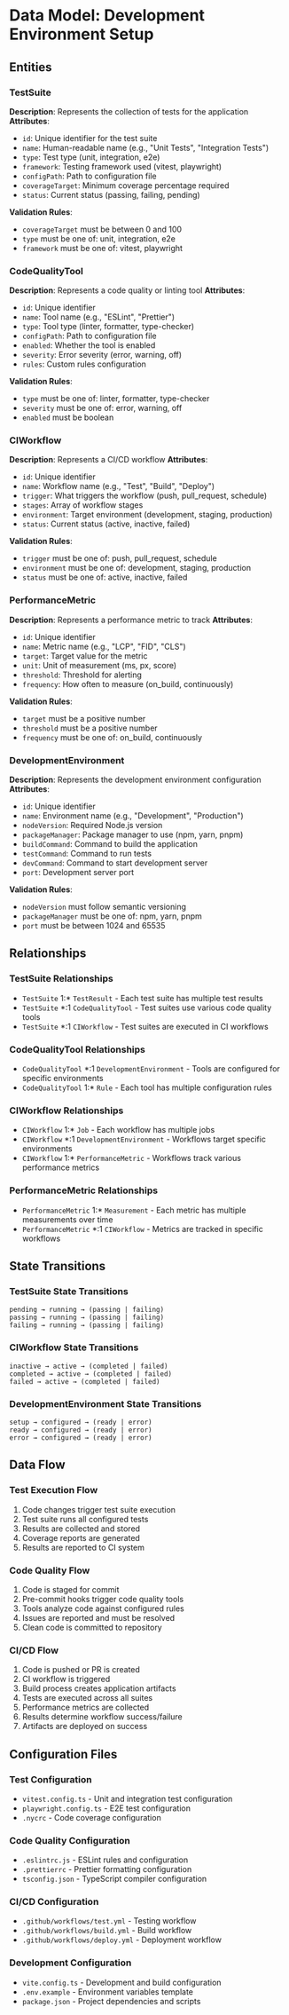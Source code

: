 # Data Model: Development Environment Setup

## Entities

### TestSuite

**Description**: Represents the collection of tests for the application
**Attributes**:

- `id`: Unique identifier for the test suite
- `name`: Human-readable name (e.g., "Unit Tests", "Integration Tests")
- `type`: Test type (unit, integration, e2e)
- `framework`: Testing framework used (vitest, playwright)
- `configPath`: Path to configuration file
- `coverageTarget`: Minimum coverage percentage required
- `status`: Current status (passing, failing, pending)

**Validation Rules**:

- `coverageTarget` must be between 0 and 100
- `type` must be one of: unit, integration, e2e
- `framework` must be one of: vitest, playwright

### CodeQualityTool

**Description**: Represents a code quality or linting tool
**Attributes**:

- `id`: Unique identifier
- `name`: Tool name (e.g., "ESLint", "Prettier")
- `type`: Tool type (linter, formatter, type-checker)
- `configPath`: Path to configuration file
- `enabled`: Whether the tool is enabled
- `severity`: Error severity (error, warning, off)
- `rules`: Custom rules configuration

**Validation Rules**:

- `type` must be one of: linter, formatter, type-checker
- `severity` must be one of: error, warning, off
- `enabled` must be boolean

### CIWorkflow

**Description**: Represents a CI/CD workflow
**Attributes**:

- `id`: Unique identifier
- `name`: Workflow name (e.g., "Test", "Build", "Deploy")
- `trigger`: What triggers the workflow (push, pull_request, schedule)
- `stages`: Array of workflow stages
- `environment`: Target environment (development, staging, production)
- `status`: Current status (active, inactive, failed)

**Validation Rules**:

- `trigger` must be one of: push, pull_request, schedule
- `environment` must be one of: development, staging, production
- `status` must be one of: active, inactive, failed

### PerformanceMetric

**Description**: Represents a performance metric to track
**Attributes**:

- `id`: Unique identifier
- `name`: Metric name (e.g., "LCP", "FID", "CLS")
- `target`: Target value for the metric
- `unit`: Unit of measurement (ms, px, score)
- `threshold`: Threshold for alerting
- `frequency`: How often to measure (on_build, continuously)

**Validation Rules**:

- `target` must be a positive number
- `threshold` must be a positive number
- `frequency` must be one of: on_build, continuously

### DevelopmentEnvironment

**Description**: Represents the development environment configuration
**Attributes**:

- `id`: Unique identifier
- `name`: Environment name (e.g., "Development", "Production")
- `nodeVersion`: Required Node.js version
- `packageManager`: Package manager to use (npm, yarn, pnpm)
- `buildCommand`: Command to build the application
- `testCommand`: Command to run tests
- `devCommand`: Command to start development server
- `port`: Development server port

**Validation Rules**:

- `nodeVersion` must follow semantic versioning
- `packageManager` must be one of: npm, yarn, pnpm
- `port` must be between 1024 and 65535

## Relationships

### TestSuite Relationships

- `TestSuite` 1:\* `TestResult` - Each test suite has multiple test results
- `TestSuite` \*:1 `CodeQualityTool` - Test suites use various code quality tools
- `TestSuite` \*:1 `CIWorkflow` - Test suites are executed in CI workflows

### CodeQualityTool Relationships

- `CodeQualityTool` \*:1 `DevelopmentEnvironment` - Tools are configured for specific environments
- `CodeQualityTool` 1:\* `Rule` - Each tool has multiple configuration rules

### CIWorkflow Relationships

- `CIWorkflow` 1:\* `Job` - Each workflow has multiple jobs
- `CIWorkflow` \*:1 `DevelopmentEnvironment` - Workflows target specific environments
- `CIWorkflow` 1:\* `PerformanceMetric` - Workflows track various performance metrics

### PerformanceMetric Relationships

- `PerformanceMetric` 1:\* `Measurement` - Each metric has multiple measurements over time
- `PerformanceMetric` \*:1 `CIWorkflow` - Metrics are tracked in specific workflows

## State Transitions

### TestSuite State Transitions

```
pending → running → (passing | failing)
passing → running → (passing | failing)
failing → running → (passing | failing)
```

### CIWorkflow State Transitions

```
inactive → active → (completed | failed)
completed → active → (completed | failed)
failed → active → (completed | failed)
```

### DevelopmentEnvironment State Transitions

```
setup → configured → (ready | error)
ready → configured → (ready | error)
error → configured → (ready | error)
```

## Data Flow

### Test Execution Flow

1. Code changes trigger test suite execution
2. Test suite runs all configured tests
3. Results are collected and stored
4. Coverage reports are generated
5. Results are reported to CI system

### Code Quality Flow

1. Code is staged for commit
2. Pre-commit hooks trigger code quality tools
3. Tools analyze code against configured rules
4. Issues are reported and must be resolved
5. Clean code is committed to repository

### CI/CD Flow

1. Code is pushed or PR is created
2. CI workflow is triggered
3. Build process creates application artifacts
4. Tests are executed across all suites
5. Performance metrics are collected
6. Results determine workflow success/failure
7. Artifacts are deployed on success

## Configuration Files

### Test Configuration

- `vitest.config.ts` - Unit and integration test configuration
- `playwright.config.ts` - E2E test configuration
- `.nycrc` - Code coverage configuration

### Code Quality Configuration

- `.eslintrc.js` - ESLint rules and configuration
- `.prettierrc` - Prettier formatting configuration
- `tsconfig.json` - TypeScript compiler configuration

### CI/CD Configuration

- `.github/workflows/test.yml` - Testing workflow
- `.github/workflows/build.yml` - Build workflow
- `.github/workflows/deploy.yml` - Deployment workflow

### Development Configuration

- `vite.config.ts` - Development and build configuration
- `.env.example` - Environment variables template
- `package.json` - Project dependencies and scripts
